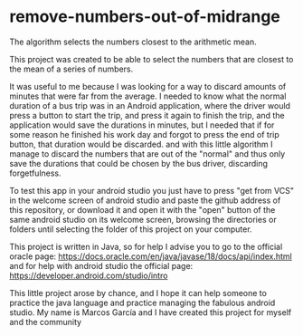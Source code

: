 # remove-numbers-out-of-midrange

The algorithm selects the numbers closest to the arithmetic mean.

This project was created to be able to select the numbers that are closest to the mean of a series of numbers.

It was useful to me because I was looking for a way to discard amounts of minutes that were far from the average. I needed to know what the normal duration of a bus trip was in an Android application, where the driver would press a button to start the trip, and press it again to finish the trip, and the application would save the durations in minutes, but I needed that if for some reason he finished his work day and forgot to press the end of trip button, that duration would be discarded. and with this little algorithm I manage to discard the numbers that are out of the "normal" and thus only save the durations that could be chosen by the bus driver, discarding forgetfulness.

To test this app in your android studio you just have to press "get from VCS" in the welcome screen of android studio and paste the github address of this repository, or download it and open it with the "open" button of the same android studio on its welcome screen, browsing the directories or folders until selecting the folder of this project on your computer.

This project is written in Java, so for help I advise you to go to the official oracle page:
https://docs.oracle.com/en/java/javase/18/docs/api/index.html
and for help with android studio the official page:
https://developer.android.com/studio/intro

This little project arose by chance, and I hope it can help someone to practice the java language and practice managing the fabulous android studio. My name is Marcos García and I have created this project for myself and the community
